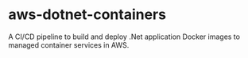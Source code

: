 # aws-dotnet-containers
A CI/CD pipeline to build and deploy .Net application Docker images to managed container services in AWS.
